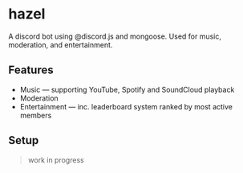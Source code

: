 # hazel
A discord bot using @discord.js and mongoose. Used for music, moderation, and entertainment.

## Features

- Music ― supporting YouTube, Spotify and SoundCloud playback
- Moderation
- Entertainment ― inc. leaderboard system ranked by most active members

## Setup

> work in progress
